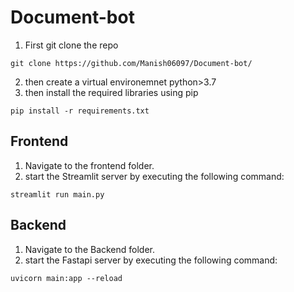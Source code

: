 # Document-bot

1. First git clone the repo
```
git clone https://github.com/Manish06097/Document-bot/
```
2. then create a virtual environemnet python>3.7
3. then install the required libraries using pip

```
pip install -r requirements.txt
```


## Frontend

1. Navigate to the frontend folder.
2. start the Streamlit server by executing the following command:
```
streamlit run main.py
```

## Backend

1. Navigate to the Backend folder.
2. start the Fastapi server by executing the following command:
```
uvicorn main:app --reload
```



